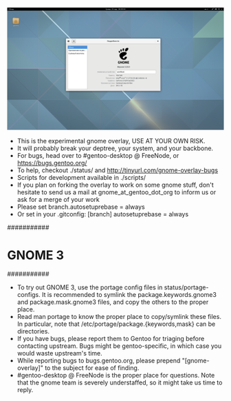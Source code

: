![](gnome-320.png?raw=true)

* This is the experimental gnome overlay, USE AT YOUR OWN RISK.
* It will probably break your deptree, your system, and your backbone.
* For bugs, head over to #gentoo-desktop @ FreeNode, or https://bugs.gentoo.org/
* To help, checkout ./status/ and http://tinyurl.com/gnome-overlay-bugs
* Scripts for development available in ./scripts/
* If you plan on forking the overlay to work on some gnome stuff, don't hesitate
  to send us a mail at gnome_at_gentoo_dot_org to inform us or ask for a merge
  of your work
* Please set branch.autosetuprebase = always
* Or set in your .gitconfig:
[branch]
	autosetuprebase = always

###########
# GNOME 3 #
###########
* To try out GNOME 3, use the portage config files in status/portage-configs. It
  is recommended to symlink the package.keywords.gnome3 and package.mask.gnome3
  files, and copy the others to the proper place.
* Read man portage to know the proper place to copy/symlink these files. In
  particular, note that /etc/portage/package.{keywords,mask} can be directories.
* If you have bugs, please report them to Gentoo for triaging before contacting
  upstream. Bugs might be gentoo-specific, in which case you would waste
  upstream's time.
* While reporting bugs to bugs.gentoo.org, please prepend "[gnome-overlay]" to
  the subject for ease of finding.
* #gentoo-desktop @ FreeNode is the proper place for questions. Note that the
  gnome team is severely understaffed, so it might take us time to reply.
